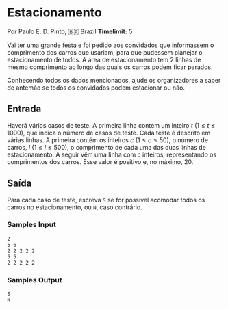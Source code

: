 # Estacionamento

Por Paulo E. D. Pinto, 🇧🇷 Brazil
**Timelimit:** 5

Vai ter uma grande festa e foi pedido aos convidados que informassem o comprimento dos carros que usariam, para que pudessem planejar o estacionamento de todos. A área de estacionamento tem 2 linhas de mesmo comprimento ao longo das quais os carros podem ficar parados.

Conhecendo todos os dados mencionados, ajude os organizadores a saber de antemão se todos os convidados podem estacionar ou não.

## Entrada

Haverá vários casos de teste. A primeira linha contém um inteiro $t$ ($1 \le t \le 1000$), que indica o número de casos de teste. Cada teste é descrito em várias linhas. A primeira contém os inteiros $c$ ($1 \le c \le 50$), o número de carros, $l$ ($1 \le l \le 500$), o comprimento de cada uma das duas linhas de estacionamento. A seguir vêm uma linha com $c$ inteiros, representando os comprimentos dos carros. Esse valor é positivo e, no máximo, 20.

## Saída

Para cada caso de teste, escreva `S` se for possível acomodar todos os carros no estacionamento, ou `N`, caso contrário.

### Samples Input

```
2
5 6
2 2 2 2 2
5 5
2 2 2 2 2
```

### Samples Output

```
S
N
```